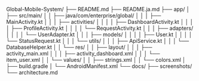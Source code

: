 Global-Mobile-System/
├── README.md
├── README.ja.md
├── app/
│   ├── src/main/
│   │   ├── java/com/enterprise/global/
│   │   │   ├── MainActivity.kt
│   │   │   ├── activities/
│   │   │   │   ├── DashboardActivity.kt
│   │   │   │   ├── ProfileActivity.kt
│   │   │   │   └── RequestActivity.kt
│   │   │   ├── adapters/
│   │   │   │   └── UserAdapter.kt
│   │   │   ├── models/
│   │   │   │   ├── User.kt
│   │   │   │   └── StatusRequest.kt
│   │   │   └── utils/
│   │   │       ├── ApiService.kt
│   │   │       └── DatabaseHelper.kt
│   │   └── res/
│   │       ├── layout/
│   │       │   ├── activity_main.xml
│   │       │   ├── activity_dashboard.xml
│   │       │   └── item_user.xml
│   │       └── values/
│   │           ├── strings.xml
│   │           └── colors.xml
│   ├── build.gradle
│   └── AndroidManifest.xml
└── docs/
    ├── screenshots/
    └── architecture.md

